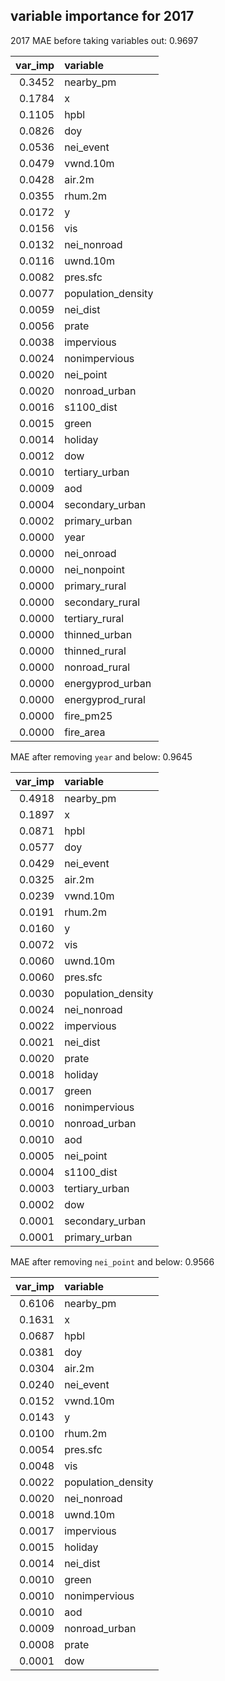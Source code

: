 ## variable importance for 2017

2017 MAE before taking variables out: 0.9697 

| var_imp|variable           |
|-------:|:------------------|
|  0.3452|nearby_pm          |
|  0.1784|x                  |
|  0.1105|hpbl               |
|  0.0826|doy                |
|  0.0536|nei_event          |
|  0.0479|vwnd.10m           |
|  0.0428|air.2m             |
|  0.0355|rhum.2m            |
|  0.0172|y                  |
|  0.0156|vis                |
|  0.0132|nei_nonroad        |
|  0.0116|uwnd.10m           |
|  0.0082|pres.sfc           |
|  0.0077|population_density |
|  0.0059|nei_dist           |
|  0.0056|prate              |
|  0.0038|impervious         |
|  0.0024|nonimpervious      |
|  0.0020|nei_point          |
|  0.0020|nonroad_urban      |
|  0.0016|s1100_dist         |
|  0.0015|green              |
|  0.0014|holiday            |
|  0.0012|dow                |
|  0.0010|tertiary_urban     |
|  0.0009|aod                |
|  0.0004|secondary_urban    |
|  0.0002|primary_urban      |
|  0.0000|year               |
|  0.0000|nei_onroad         |
|  0.0000|nei_nonpoint       |
|  0.0000|primary_rural      |
|  0.0000|secondary_rural    |
|  0.0000|tertiary_rural     |
|  0.0000|thinned_urban      |
|  0.0000|thinned_rural      |
|  0.0000|nonroad_rural      |
|  0.0000|energyprod_urban   |
|  0.0000|energyprod_rural   |
|  0.0000|fire_pm25          |
|  0.0000|fire_area          |

MAE after removing `year` and below: 0.9645

| var_imp|variable           |
|-------:|:------------------|
|  0.4918|nearby_pm          |
|  0.1897|x                  |
|  0.0871|hpbl               |
|  0.0577|doy                |
|  0.0429|nei_event          |
|  0.0325|air.2m             |
|  0.0239|vwnd.10m           |
|  0.0191|rhum.2m            |
|  0.0160|y                  |
|  0.0072|vis                |
|  0.0060|uwnd.10m           |
|  0.0060|pres.sfc           |
|  0.0030|population_density |
|  0.0024|nei_nonroad        |
|  0.0022|impervious         |
|  0.0021|nei_dist           |
|  0.0020|prate              |
|  0.0018|holiday            |
|  0.0017|green              |
|  0.0016|nonimpervious      |
|  0.0010|nonroad_urban      |
|  0.0010|aod                |
|  0.0005|nei_point          |
|  0.0004|s1100_dist         |
|  0.0003|tertiary_urban     |
|  0.0002|dow                |
|  0.0001|secondary_urban    |
|  0.0001|primary_urban      |


MAE after removing `nei_point` and below: 0.9566

| var_imp|variable           |
|-------:|:------------------|
|  0.6106|nearby_pm          |
|  0.1631|x                  |
|  0.0687|hpbl               |
|  0.0381|doy                |
|  0.0304|air.2m             |
|  0.0240|nei_event          |
|  0.0152|vwnd.10m           |
|  0.0143|y                  |
|  0.0100|rhum.2m            |
|  0.0054|pres.sfc           |
|  0.0048|vis                |
|  0.0022|population_density |
|  0.0020|nei_nonroad        |
|  0.0018|uwnd.10m           |
|  0.0017|impervious         |
|  0.0015|holiday            |
|  0.0014|nei_dist           |
|  0.0010|green              |
|  0.0010|nonimpervious      |
|  0.0010|aod                |
|  0.0009|nonroad_urban      |
|  0.0008|prate              |
|  0.0001|dow                |
